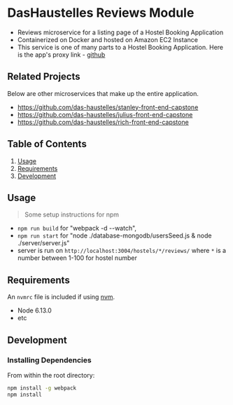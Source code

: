 # DasHaustelles Reviews Module

- Reviews microservice for a listing page of a Hostel Booking Application
- Containerized on Docker and hosted on Amazon EC2 Instance
- This service is one of many parts to a Hostel Booking Application. Here is the app's proxy link - [github](https://github.com/das-haustelles/product-description-proxy)

## Related Projects
  Below are other microservices that make up the entire application. 
  - https://github.com/das-haustelles/stanley-front-end-capstone
  - https://github.com/das-haustelles/julius-front-end-capstone
  - https://github.com/das-haustelles/rich-front-end-capstone

## Table of Contents

1. [Usage](#Usage)
1. [Requirements](#requirements)
1. [Development](#development)

## Usage

> Some setup instructions for npm
- `npm run build` for "webpack -d --watch",
- `npm run start` for "node ./database-mongodb/usersSeed.js & node ./server/server.js"
- server is run on `http://localhost:3004/hostels/*/reviews/` where `*` is a number between 1-100 for hostel number

## Requirements

An `nvmrc` file is included if using [nvm](https://github.com/creationix/nvm).

- Node 6.13.0
- etc

## Development

### Installing Dependencies

From within the root directory:

```sh
npm install -g webpack
npm install
```

